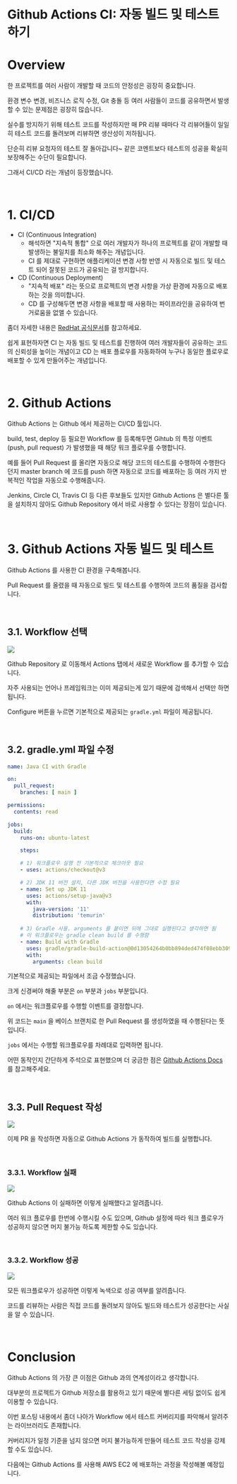 # Github Actions CI: 자동 빌드 및 테스트 하기

# Overview

한 프로젝트를 여러 사람이 개발할 때 코드의 안정성은 굉장히 중요합니다.

환경 변수 변경, 비즈니스 로직 수정, Git 충돌 등 여러 사람들이 코드를 공유하면서 발생할 수 있는 문제점은 굉장히 많습니다.

실수를 방지하기 위해 테스트 코드를 작성하지만 매 PR 리뷰 때마다 각 리뷰어들이 일일히 테스트 코드를 돌려보며 리뷰하면 생산성이 저하됩니다.

단순히 리뷰 요청자의 테스트 잘 돌아갑니다~ 같은 코멘트보다 테스트의 성공을 확실히 보장해주는 수단이 필요합니다.

그래서 CI/CD 라는 개념이 등장했습니다.

<br>

# 1. CI/CD

- CI (Continuous Integration)
  - 해석하면 "지속적 통합" 으로 여러 개발자가 하나의 프로젝트를 같이 개발할 때 발생하는 불일치를 최소화 해주는 개념입니다.
  - CI 를 제대로 구현하면 애플리케이션 변경 사항 반영 시 자동으로 빌드 및 테스트 되어 잘못된 코드가 공유되는 걸 방지합니다.
- CD (Continuous Deployment)
  - "지속적 배포" 라는 뜻으로 프로젝트의 변경 사항을 가상 환경에 자동으로 배포하는 것을 의미합니다.
  - CD 를 구성해두면 변경 사항을 배포할 때 사용하는 파이프라인을 공유하여 번거로움을 없앨 수 있습니다.

좀더 자세한 내용은 [RedHat 공식문서](https://www.redhat.com/ko/topics/devops/what-is-ci-cd)를 참고하세요.

쉽게 표현하자면 CI 는 자동 빌드 및 테스트를 진행하여 여러 개발자들이 공유하는 코드의 신뢰성을 높이는 개념이고 CD 는 배포 플로우를 자동화하여 누구나 동일한 플로우로 배포할 수 있게 만들어주는 개념입니다.

<br>

# 2. Github Actions

Github Actions 는 Github 에서 제공하는 CI/CD 툴입니다.

build, test, deploy 등 필요한 Workflow 를 등록해두면 Gihtub 의 특정 이벤트 (push, pull request) 가 발생했을 때 해당 워크 플로우를 수행합니다.

예를 들어 Pull Request 를 올리면 자동으로 해당 코드의 테스트를 수행하여 수행한다던지 master branch 에 코드를 push 하면 자동으로 코드를 배포하는 등 여러 가지 반복적인 작업을 자동으로 수행해줍니다.

Jenkins, Circle CI, Travis CI 등 다른 후보들도 있지만 Github Actions 은 별다른 툴을 설치하지 않아도 Github Repository 에서 바로 사용할 수 있다는 장점이 있습니다.

<br>

# 3. Github Actions 자동 빌드 및 테스트

Github Actions 를 사용한 CI 환경을 구축해봅니다.

Pull Request 를 올렸을 때 자동으로 빌드 및 테스트를 수행하여 코드의 품질을 검사합니다.

<br>

## 3.1. Workflow 선택

![](images/screen_2022_04_22_19_40_20.png)

Github Repository 로 이동해서 Actions 탭에서 새로운 Workflow 를 추가할 수 있습니다.

자주 사용되는 언어나 프레임워크는 이미 제공되는게 있기 때문에 검색해서 선택만 하면 됩니다.

Configure 버튼을 누르면 기본적으로 제공되는 `gradle.yml` 파일이 제공됩니다.

<br>

## 3.2. gradle.yml 파일 수정

```yml
name: Java CI with Gradle

on:
  pull_request:
    branches: [ main ]

permissions:
  contents: read

jobs:
  build:
    runs-on: ubuntu-latest

    steps:

    # 1) 워크플로우 실행 전 기본적으로 체크아웃 필요
    - uses: actions/checkout@v3

    # 2) JDK 11 버전 설치, 다른 JDK 버전을 사용한다면 수정 필요
    - name: Set up JDK 11
      uses: actions/setup-java@v3
      with:
        java-version: '11'
        distribution: 'temurin'
    
    # 3) Gradle 사용. arguments 를 붙이면 뒤에 그대로 실행된다고 생각하면 됨
    # 이 워크플로우는 gradle clean build 를 수행함
    - name: Build with Gradle
      uses: gradle/gradle-build-action@0d13054264b0bb894ded474f08ebb30921341cee
      with:
        arguments: clean build
```

기본적으로 제공되는 파일에서 조금 수정했습니다.

크게 신경써야 해줄 부분은 `on` 부분과 `jobs` 부분입니다.

`on` 에서는 워크플로우를 수행할 이벤트를 결정합니다.

위 코드는 `main` 을 베이스 브랜치로 한 Pull Request 를 생성하였을 때 수행된다는 뜻입니다.

`jobs` 에서는 수행할 워크플로우를 차례대로 입력하면 됩니다.

어떤 동작인지 간단하게 주석으로 표현했으며 더 궁금한 점은 [Github Actions Docs](https://docs.github.com/en/actions/using-jobs/using-jobs-in-a-workflow) 를 참고해주세요.

<br>

## 3.3. Pull Request 작성

![](images/screen_2022_04_22_21_34_45.png)

이제 PR 을 작성하면 자동으로 Github Actions 가 동작하여 빌드를 실행합니다.

<br>

### 3.3.1. Workflow 실패

![](images/screen_2022_04_22_21_39_56.png)

Github Actions 이 실패하면 이렇게 실패했다고 알려줍니다.

여러 워크 플로우를 한번에 수행시킬 수도 있으며, Github 설정에 따라 워크 플로우가 성공하지 않으면 머지 불가능 하도록 제한할 수도 있습니다.

<br>

### 3.3.2. Workflow 성공

![](images/screen_2022_04_22_21_50_21.png)

모든 워크플로우가 성공하면 이렇게 녹색으로 성공 여부를 알려줍니다.

코드를 리뷰하는 사람은 직접 코드를 돌려보지 않아도 빌드와 테스트가 성공한다는 사실을 알 수 있습니다.

<br>

# Conclusion

Github Actions 의 가장 큰 이점은 Github 과의 연계성이라고 생각합니다.

대부분의 프로젝트가 Github 저장소를 활용하고 있기 때문에 별다른 세팅 없이도 쉽게 이용할 수 있습니다.

이번 포스팅 내용에서 좀더 나아가 Workflow 에서 테스트 커버리지를 파악해서 알려주는 라이브러리도 존재합니다.

커버리지가 일정 기준을 넘지 않으면 머지 불가능하게 만들어 테스트 코드 작성을 강제할 수도 있습니다.

다음에는 Github Actions 를 사용해 AWS EC2 에 배포하는 과정을 작성해볼 예정입니다.

